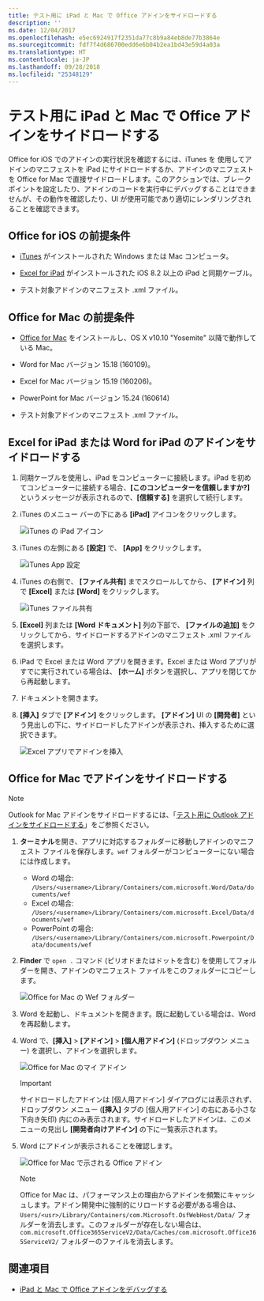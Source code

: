 ```yaml
---
title: テスト用に iPad と Mac で Office アドインをサイドロードする
description: ''
ms.date: 12/04/2017
ms.openlocfilehash: e5ec6924917f2351da77c8b9a84eb8de77b3864e
ms.sourcegitcommit: fdf7f4d686700edd6e6b04b2ea1bd43e59d4a03a
ms.translationtype: HT
ms.contentlocale: ja-JP
ms.lasthandoff: 09/28/2018
ms.locfileid: "25348129"
---
```

# <a name="sideload-office-add-ins-on-ipad-and-mac-for-testing"></a>テスト用に iPad と Mac で Office アドインをサイドロードする

Office for iOS でのアドインの実行状況を確認するには、iTunes を 使用してアドインのマニフェストを iPad にサイドロードするか、アドインのマニフェストを Office for Mac で直接サイドロードします。このアクションでは、ブレークポイントを設定したり、アドインのコードを実行中にデバッグすることはできませんが、その動作を確認したり、UI が使用可能であり適切にレンダリングされることを確認できます。 

## <a name="prerequisites-for-office-for-ios"></a>Office for iOS の前提条件

- [iTunes](http://www.apple.com/itunes/download/) がインストールされた Windows または Mac コンピュータ。
    
- [Excel for iPad](https://itunes.apple.com/us/app/microsoft-excel/id586683407?mt=8) がインストールされた iOS 8.2 以上の iPad と同期ケーブル。
    
- テスト対象アドインのマニフェスト .xml ファイル。
    

## <a name="prerequisites-for-office-for-mac"></a>Office for Mac の前提条件

- [Office for Mac](https://products.office.com/buy/compare-microsoft-office-products?tab=omac) をインストールし、OS X v10.10 "Yosemite" 以降で動作している Mac。
    
- Word for Mac バージョン 15.18 (160109)。
   
- Excel for Mac バージョン 15.19 (160206)。

- PowerPoint for Mac バージョン 15.24 (160614)
    
- テスト対象アドインのマニフェスト .xml ファイル。
    

## <a name="sideload-an-add-in-on-excel-or-word-for-ipad"></a>Excel for iPad または Word for iPad のアドインをサイドロードする

1. 同期ケーブルを使用し、iPad をコンピューターに接続します。iPad を初めてコンピューターに接続する場合、**[このコンピューターを信頼しますか?]** というメッセージが表示されるので、**[信頼する]** を選択して続行します。

2. iTunes のメニュー バーの下にある **[iPad]** アイコンをクリックします。
    
    ![iTunes の iPad アイコン](../images/ipad.png)

3. iTunes の左側にある  **[設定]** で、 **[App]** をクリックします。
    
    ![iTunes App 設定](../images/file-settings-apps.png)

4. iTunes の右側で、 **[ファイル共有]** までスクロールしてから、 **[アドイン]** 列で **[Excel]** または **[Word]** をクリックします。
    
    ![iTunes ファイル共有](../images/file-sharing.png)

5. **[Excel]** 列または **[Word ドキュメント]** 列の下部で、 **[ファイルの追加]** をクリックしてから、サイドロードするアドインのマニフェスト .xml ファイルを選択します。 
    
6. iPad で Excel または Word アプリを開きます。Excel または Word アプリがすでに実行されている場合は、 **[ホーム]** ボタンを選択し、アプリを閉じてから再起動します。
    
7. ドキュメントを開きます。
    
8. **[挿入]** タブで **[アドイン]** をクリックします。 **[アドイン]** UI の **[開発者]** という見出しの下に、サイドロードしたアドインが表示され、挿入するために選択できます。
    
    ![Excel アプリでアドインを挿入](../images/excel-insert-add-in.png)


## <a name="sideload-an-add-in-on-office-for-mac"></a>Office for Mac でアドインをサイドロードする

> [!NOTE]
> Outlook for Mac アドインをサイドロードするには、「[テスト用に Outlook アドインをサイドロードする](https://docs.microsoft.com/outlook/add-ins/sideload-outlook-add-ins-for-testing)」をご参照ください。

1. **ターミナル**を開き、アプリに対応するフォルダーに移動しアドインのマニフェスト ファイルを保存します。`wef` フォルダーがコンピューターにない場合には作成します。
    
    - Word の場合:  `/Users/<username>/Library/Containers/com.microsoft.Word/Data/documents/wef`    
    - Excel の場合:  `/Users/<username>/Library/Containers/com.microsoft.Excel/Data/documents/wef`
    - PowerPoint の場合: `/Users/<username>/Library/Containers/com.microsoft.Powerpoint/Data/documents/wef`
    
2. **Finder** で `open .` コマンド (ピリオドまたはドットを含む) を使用してフォルダーを開き、アドインのマニフェスト ファイルをこのフォルダーにコピーします。
    
    ![Office for Mac の Wef フォルダー](../images/all-my-files.png)

3. Word を起動し、ドキュメントを開きます。既に起動している場合は、Word を再起動します。
    
4. Word で、**[挿入]** > **[アドイン]** > **[個人用アドイン]** (ドロップダウン メニュー) を選択し、アドインを選択します。
    
    ![Office for Mac のマイ アドイン](../images/my-add-ins-wikipedia.png)

    > [!IMPORTANT]
    > サイドロードしたアドインは [個人用アドイン] ダイアログには表示されず、ドロップダウン メニュー (**[挿入]** タブの [個人用アドイン] の右にある小さな下向き矢印) 内にのみ表示されます。サイドロードしたアドインは、このメニューの見出し **[開発者向けアドイン]** の下に一覧表示されます。 
    
5. Word にアドインが表示されることを確認します。
    
    ![Office for Mac で示される Office アドイン](../images/lorem-ipsum-wikipedia.png)
    
    > [!NOTE]
    > Office for Mac は、パフォーマンス上の理由からアドインを頻繁にキャッシュします。アドイン開発中に強制的にリロードする必要がある場合は、`Users/<usr>/Library/Containers/com.Microsoft.OsfWebHost/Data/` フォルダーを消去します。このフォルダーが存在しない場合は、`com.microsoft.Office365ServiceV2/Data/Caches/com.microsoft.Office365ServiceV2/` フォルダーのファイルを消去します。

## <a name="see-also"></a>関連項目

- [iPad と Mac で Office アドインをデバッグする](debug-office-add-ins-on-ipad-and-mac.md)
    

